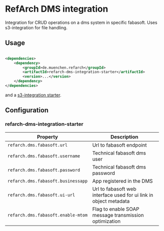 # RefArch DMS integration

Integration for CRUD operations on a dms system in specific fabasoft. Uses
s3-integration for file handling.

## Usage

```xml

<dependencies>
    <dependency>
        <groupId>de.muenchen.refarch</groupId>
        <artifactId>refarch-dms-integration-starter</artifactId>
        <version>...</version>
    </dependency>
</dependencies>
```

and a [s3-integration starter](../refarch-s3-integration/README.md#usage).

## Configuration

### refarch-dms-integration-starter

| Property                           | Description                                                       |
|------------------------------------|-------------------------------------------------------------------|
| `refarch.dms.fabasoft.url`         | Url to fabasoft endpoint                                          |
| `refarch.dms.fabasoft.username`    | Technical fabasoft dms user                                       |
| `refarch.dms.fabasoft.password`    | Technical fabasoft dms password                                   |
| `refarch.dms.fabasoft.businessapp` | App registered in the DMS                                         |
| `refarch.dms.fabasoft.ui-url`      | Url to fabasoft web interface used for ui link in object metadata |
| `refarch.dms.fabasoft.enable-mtom` | Flag to enable SOAP message transmission optimization             |
